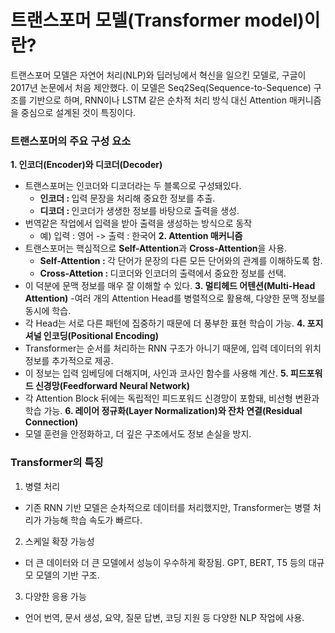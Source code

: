 # 트랜스포머 모델(Transformer model)이란?
트랜스포머 모델은 자연어 처리(NLP)와 딥러닝에서 혁신을 일으킨 모델로, 구글이 2017년 논문에서 처음 제안했다. 이 모델은 Seq2Seq(Sequence-to-Sequence) 구조를 기반으로 하며, RNN이나 LSTM 같은 순차적 처리 방식 대신 Attention 매커니즘을 중심으로 설계된 것이 특징이다.
### 트랜스포머의 주요 구성 요소
<b>1. 인코더(Encoder)와 디코더(Decoder)</b>
  - 트랜스포머는 인코더와 디코더라는 두 블록으로 구성돼있다.
    - <b>인코더 : </b>입력 문장을 처리해 중요한 정보를 추출.
    - <b>디코더 : </b>인코더가 생생한 정보를 바탕으로 출력을 생성.
  - 번역같은 작업에서 입력을 받아 출력을 생성하는 방식으로 동작
    - 예) 입력 : 영어 -> 출력 : 한국어
<b>2. Attention 매커니즘</b>
  - 트랜스포머는 핵심적으로 <b>Self-Attention</b>과 <b>Cross-Attention</b>을 사용.
    - <b>Self-Attention : </b>각 단어가 문장의 다른 모든 단어와의 관계를 이해하도록 함.
    - <b>Cross-Attetion : </b>디코더와 인코더의 출력에서 중요한 정보를 선택.
  - 이 덕분에 문맥 정보를 매우 잘 이해할 수 있다.
<b>3. 멀티헤드 어텐션(Multi-Head Attention)</b>
  -여러 개의 Attention Head를 병렬적으로 활용해, 다양한 문맥 정보를 동시에 학습.
  - 각 Head는 서로 다른 패턴에 집중하기 때문에 더 풍부한 표현 학습이 가능.
<b>4. 포지셔널 인코딩(Positional Encoding)</b>
  - Transformer는 순서를 처리하는 RNN 구조가 아니기 때문에, 입력 데이터의 위치 정보를 추가적으로 제공.
  - 이 정보는 입력 임베딩에 더해지며, 사인과 코사인 함수를 사용해 계산.
<b>5. 피드포워드 신경망(Feedforward Neural Network)</b>
  - 각 Attention Block 뒤에는 독립적인 피드포워드 신경망이 포함돼, 비선형 변환과 학습 가능.
<b>6. 레이어 정규화(Layer Normalization)와 잔차 연결(Residual Connection)</b>
  - 모델 훈련을 안정화하고, 더 깊은 구조에서도 정보 손실을 방지.

### Transformer의 특징
1. 병렬 처리
  - 기존 RNN 기반 모델은 순차적으로 데이터를 처리했지만, Transformer는 병렬 처리가 가능해 학습 속도가 빠르다.
2. 스케일 확장 가능성
  - 더 큰 데이터와 더 큰 모델에서 성능이 우수하게 확장됨. GPT, BERT, T5 등의 대규모 모델의 기반 구조.
3. 다양한 응용 가능
  - 언어 번역, 문서 생성, 요약, 질문 답변, 코딩 지원 등 다양한 NLP 작업에 사용.